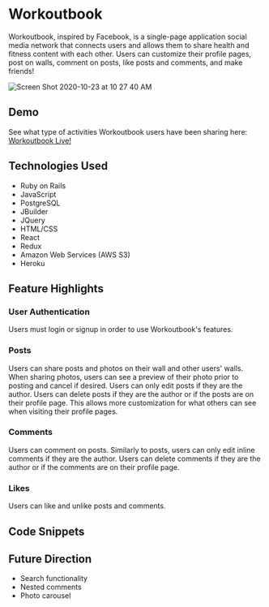 # Workoutbook
Workoutbook, inspired by Facebook, is a single-page application social media network that connects users and allows them to share health and fitness content with each other. Users can customize their profile pages, post on walls, comment on posts, like posts and comments, and make friends!

![Screen Shot 2020-10-23 at 10 27 40 AM](https://user-images.githubusercontent.com/60491357/97035629-78356e80-151b-11eb-9b8a-9dcbf0b1418e.png)

## Demo
See what type of activities Workoutbook users have been sharing here: [Workoutbook Live!](https://workoutbook-nate.herokuapp.com/#/)
## Technologies Used
+ Ruby on Rails
+ JavaScript
+ PostgreSQL
+ JBuilder
+ JQuery
+ HTML/CSS
+ React
+ Redux
+ Amazon Web Services (AWS S3)
+ Heroku
## Feature Highlights
### User Authentication
Users must login or signup in order to use Workoutbook's features.
### Posts
Users can share posts and photos on their wall and other users' walls. When sharing photos, users can see a preview of their photo prior to posting and cancel if desired. Users can only edit posts if they are the author. Users can delete posts if they are the author or if the posts are on their profile page. This allows more customization for what others can see when visiting their profile pages.
### Comments
Users can comment on posts. Similarly to posts, users can only edit inline comments if they are the author. Users can delete comments if they are the author or if the comments are on their profile page. 
### Likes
Users can like and unlike posts and comments.
## Code Snippets

## Future Direction
+ Search functionality
+ Nested comments
+ Photo carousel
